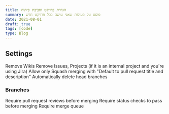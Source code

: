 ```yaml
---
title: הגדרת פרויקט וסביבת פיתוח
summary: פוסט על פעולות שאני עושה בכל פרויקט חדש
date: 2021-08-01
draft: true
tags: [code]
type: Blog
---
```


## Settings

Remove Wikis
Remove Issues, Projects (if it is an internal project and you're using Jira)
Allow only Squash merging with "Default to pull request title and description"
Automatically delete head branches

### Branches

Require pull request reviews before merging
Require status checks to pass before merging
Require merge queue
